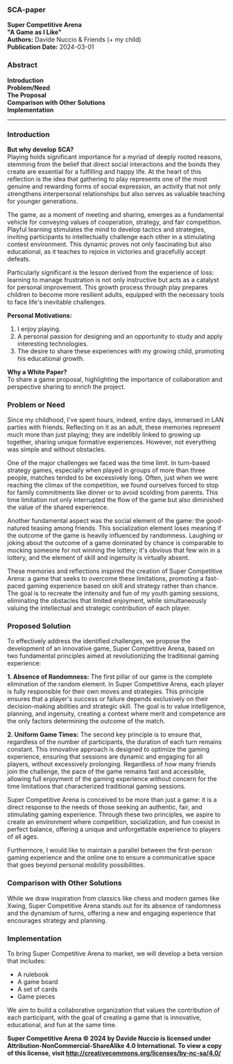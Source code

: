### SCA-paper

**Super Competitive Arena**  
**"A Game as I Like"**  
**Authors:** Davide Nuccio & Friends (+ my child)  
**Publication Date:** 2024-03-01  

### Abstract

**Introduction**  
**Problem/Need**  
**The Proposal**  
**Comparison with Other Solutions**  
**Implementation** 

---

### Introduction

**But why develop SCA?**  
Playing holds significant importance for a myriad of deeply rooted reasons, stemming from the belief that direct social interactions and the bonds they create are essential for a fulfilling and happy life. At the heart of this reflection is the idea that gathering to play represents one of the most genuine and rewarding forms of social expression, an activity that not only strengthens interpersonal relationships but also serves as valuable teaching for younger generations.

The game, as a moment of meeting and sharing, emerges as a fundamental vehicle for conveying values of cooperation, strategy, and fair competition. Playful learning stimulates the mind to develop tactics and strategies, inviting participants to intellectually challenge each other in a stimulating contest environment. This dynamic proves not only fascinating but also educational, as it teaches to rejoice in victories and gracefully accept defeats.

Particularly significant is the lesson derived from the experience of loss: learning to manage frustration is not only instructive but acts as a catalyst for personal improvement. This growth process through play prepares children to become more resilient adults, equipped with the necessary tools to face life's inevitable challenges.

**Personal Motivations:**  
1. I enjoy playing.  
2. A personal passion for designing and an opportunity to study and apply interesting technologies.  
3. The desire to share these experiences with my growing child, promoting his educational growth.

**Why a White Paper?**  
To share a game proposal, highlighting the importance of collaboration and perspective sharing to enrich the project.

### Problem or Need

Since my childhood, I've spent hours, indeed, entire days, immersed in LAN parties with friends. Reflecting on it as an adult, these memories represent much more than just playing; they are indelibly linked to growing up together, sharing unique formative experiences. However, not everything was simple and without obstacles.

One of the major challenges we faced was the time limit. In turn-based strategy games, especially when played in groups of more than three people, matches tended to be excessively long. Often, just when we were reaching the climax of the competition, we found ourselves forced to stop for family commitments like dinner or to avoid scolding from parents. This time limitation not only interrupted the flow of the game but also diminished the value of the shared experience.

Another fundamental aspect was the social element of the game: the good-natured teasing among friends. This socialization element loses meaning if the outcome of the game is heavily influenced by randomness. Laughing or joking about the outcome of a game dominated by chance is comparable to mocking someone for not winning the lottery; it's obvious that few win in a lottery, and the element of skill and ingenuity is virtually absent.

These memories and reflections inspired the creation of Super Competitive Arena: a game that seeks to overcome these limitations, promoting a fast-paced gaming experience based on skill and strategy rather than chance. The goal is to recreate the intensity and fun of my youth gaming sessions, eliminating the obstacles that limited enjoyment, while simultaneously valuing the intellectual and strategic contribution of each player.

### Proposed Solution
To effectively address the identified challenges, we propose the development of an innovative game, Super Competitive Arena, based on two fundamental principles aimed at revolutionizing the traditional gaming experience:

**1. Absence of Randomness:** The first pillar of our game is the complete elimination of the random element. In Super Competitive Arena, each player is fully responsible for their own moves and strategies. This principle ensures that a player's success or failure depends exclusively on their decision-making abilities and strategic skill. The goal is to value intelligence, planning, and ingenuity, creating a context where merit and competence are the only factors determining the outcome of the match.

**2. Uniform Game Times:** The second key principle is to ensure that, regardless of the number of participants, the duration of each turn remains constant. This innovative approach is designed to optimize the gaming experience, ensuring that sessions are dynamic and engaging for all players, without excessively prolonging. Regardless of how many friends join the challenge, the pace of the game remains fast and accessible, allowing full enjoyment of the gaming experience without concern for the time limitations that characterized traditional gaming sessions.

Super Competitive Arena is conceived to be more than just a game: it is a direct response to the needs of those seeking an authentic, fair, and stimulating gaming experience. Through these two principles, we aspire to create an environment where competition, socialization, and fun coexist in perfect balance, offering a unique and unforgettable experience to players of all ages.

Furthermore, I would like to maintain a parallel between the first-person gaming experience and the online one to ensure a communicative space that goes beyond personal mobility possibilities.

### Comparison with Other Solutions
While we draw inspiration from classics like chess and modern games like Xwing, Super Competitive Arena stands out for its absence of randomness and the dynamism of turns, offering a new and engaging experience that encourages strategy and planning.

### Implementation
To bring Super Competitive Arena to market, we will develop a beta version that includes:
- A rulebook
- A game board
- A set of cards
- Game pieces

We aim to build a collaborative organization that values the contribution of each participant, with the goal of creating a game that is innovative, educational, and fun at the same time.


**Super Competitive Arena © 2024 by Davide Nuccio is licensed under Attribution-NonCommercial-ShareAlike 4.0 International. To view a copy of this license, visit http://creativecommons.org/licenses/by-nc-sa/4.0/**
